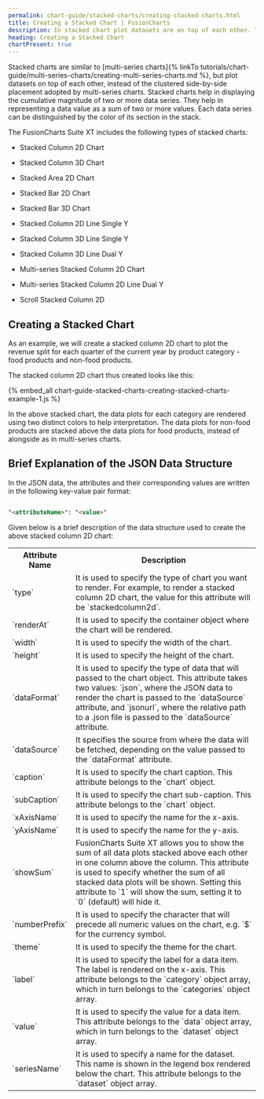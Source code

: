 ```yaml
---
permalink: chart-guide/stacked-charts/creating-stacked-charts.html
title: Creating a Stacked Chart | FusionCharts
description: In stacked chart plot datasets are on top of each other. They help in displaying the cumlative magnitude of two or more data series.
heading: Creating a Stacked Chart
chartPresent: true
---
```


Stacked charts are similar to [multi-series charts]{% linkTo tutorials/chart-guide/multi-series-charts/creating-multi-series-charts.md %}, but plot datasets on top of each other, instead of the clustered side-by-side placement adopted by multi-series charts. Stacked charts help in displaying the cumulative magnitude of two or more data series. They help in representing a data value as a sum of two or more values. Each data series can be distinguished by the color of its section in the stack.

The FusionCharts Suite XT includes the following types of stacked charts:

* Stacked Column 2D Chart

* Stacked Column 3D Chart

* Stacked Area 2D Chart

* Stacked Bar 2D Chart

* Stacked Bar 3D Chart

* Stacked Column 2D Line Single Y

* Stacked Column 3D Line Single Y

* Stacked Column 3D Line Dual Y

* Multi-series Stacked Column 2D Chart

* Multi-series Stacked Column 2D Line Dual Y

* Scroll Stacked Column 2D

## Creating a Stacked Chart

As an example, we will create a stacked column 2D chart to plot the revenue split for each quarter of the current year by product category - food products and non-food products.

The stacked column 2D chart thus created looks like this:

{% embed_all chart-guide-stacked-charts-creating-stacked-charts-example-1.js %}

In the above stacked chart, the data plots for each category are rendered using two distinct colors to help interpretation. The data plots for non-food products are stacked above the data plots for food products, instead of alongside as in multi-series charts.



## Brief Explanation of the JSON Data Structure

In the JSON data, the attributes and their corresponding values are written in the following key-value pair format:

```html

"<attributeName>": "<value>"

```

Given below is a brief description of the data structure used to create the above stacked column 2D chart:

<table>
  <tr>
    <th>Attribute Name</th>
    <th>Description</th>
  </tr>
  <tr>
    <td>`type`</td>
    <td>It is used to specify the type of chart you want to render. For example, to render a stacked column 2D chart, the value for this attribute will be `stackedcolumn2d`.</td>
  </tr>
  <tr>
    <td>`renderAt`</td>
    <td>It is used to specify the container object where the chart will be rendered.</td>
  </tr>
  <tr>
    <td>`width`</td>
    <td>It is used to specify the width of the chart.</td>
  </tr>
  <tr>
    <td>`height`</td>
    <td>It is used to specify the height of the chart.</td>
  </tr>
  <tr>
    <td>`dataFormat`</td>
    <td>It is used to specify the type of data that will passed to the chart object. This attribute takes two values: `json`, where the JSON data to render the chart is passed to the `dataSource` attribute, and `jsonurl`, where the relative path to a .json file is passed to the `dataSource` attribute.</td>
  </tr>
  <tr>
    <td>`dataSource`</td>
    <td>It specifies the source from where the data will be fetched, depending on the value passed to the `dataFormat` attribute.</td>
  </tr>
  <tr>
    <td>`caption`</td>
    <td>It is used to specify the chart caption. This attribute belongs to the `chart` object.</td>
  </tr>
  <tr>
    <td>`subCaption`</td>
    <td>It is used to specify the chart sub-caption. This attribute belongs to the `chart` object.</td>
  </tr>
  <tr>
    <td>`xAxisName`</td>
    <td>It is used to specify the name for the x-axis.</td>
  </tr>
  <tr>
    <td>`yAxisName`</td>
    <td>It is used to specify the name for the y-axis.</td>
  </tr>
  <tr>
    <td>`showSum`</td>
    <td>FusionCharts Suite XT allows you to show the sum of all data plots stacked above each other in one column above the column. This attribute is used to specify whether the sum of all stacked data plots will be shown. Setting this attribute to `1` will show the sum, setting it to `0` (default) will hide it.</td>
  </tr>
  <tr>
    <td>`numberPrefix`</td>
    <td>It is used to specify the character that will precede all numeric values on the chart, e.g. `$` for the currency symbol.</td>
  </tr>
  <tr>
    <td>`theme`</td>
    <td>It is used to specify the theme for the chart.</td>
  </tr>
  <tr>
    <td>`label`</td>
    <td>It is used to specify the label for a data item. The label is rendered on the x-axis. This attribute belongs to the `category` object array, which in turn belongs to the `categories` object array.</td>
  </tr>
  <tr>
    <td>`value`</td>
    <td>It is used to specify the value for a data item. This attribute belongs to the `data` object array, which in turn belongs to the `dataset` object array. </td>
  </tr>
  <tr>
    <td>`seriesName`</td>
    <td>It is used to specify a name for the dataset. This name is shown in the legend box rendered below the chart. This attribute belongs to the `dataset` object array. </td>
  </tr>
</table>